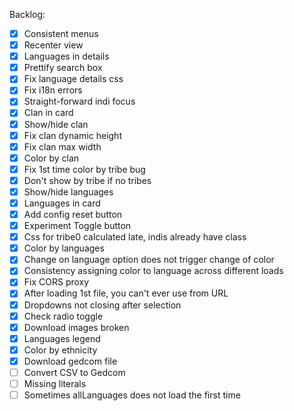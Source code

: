Backlog:  
- [x] Consistent menus
- [x] Recenter view
- [x] Languages in details
- [x] Prettify search box
- [x] Fix language details css
- [x] Fix i18n errors
- [x] Straight-forward indi focus
- [x] Clan in card
- [x] Show/hide clan
- [x] Fix clan dynamic height
- [x] Fix clan max width
- [x] Color by clan
- [x] Fix 1st time color by tribe bug
- [x] Don't show by tribe if no tribes
- [x] Show/hide languages
- [x] Languages in card
- [x] Add config reset button
- [x] Experiment Toggle button
- [x] Css for tribe0 calculated late, indis already have class
- [x] Color by languages
- [x] Change on language option does not trigger change of color
- [x] Consistency assigning color to language across different loads
- [x] Fix CORS proxy
- [x] After loading 1st file, you can't ever use from URL
- [x] Dropdowns not closing after selection
- [x] Check radio toggle
- [x] Download images broken
- [x] Languages legend
- [x] Color by ethnicity
- [x] Download gedcom file
- [ ] Convert CSV to Gedcom
- [ ] Missing literals
- [ ] Sometimes allLanguages does not load the first time
